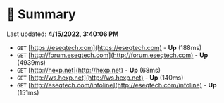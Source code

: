 # 📖 Summary
Last updated: **4/15/2022, 3:40:06 PM**

- `GET` [https://eseqtech.com](https://eseqtech.com) - **Up** (188ms)
- `GET` [http://forum.eseqtech.com](http://forum.eseqtech.com) - **Up** (4939ms)
- `GET` [http://hexp.net](http://hexp.net) - **Up** (68ms)
- `GET` [http://ws.hexp.net](http://ws.hexp.net) - **Up** (140ms)
- `GET` [http://eseqtech.com/infoline](http://eseqtech.com/infoline) - **Up** (151ms)
